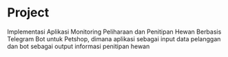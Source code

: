 # Project
Implementasi Aplikasi Monitoring Peliharaan dan Penitipan Hewan Berbasis Telegram Bot untuk Petshop, dimana aplikasi sebagai input data pelanggan dan bot sebagai output informasi penitipan hewan
